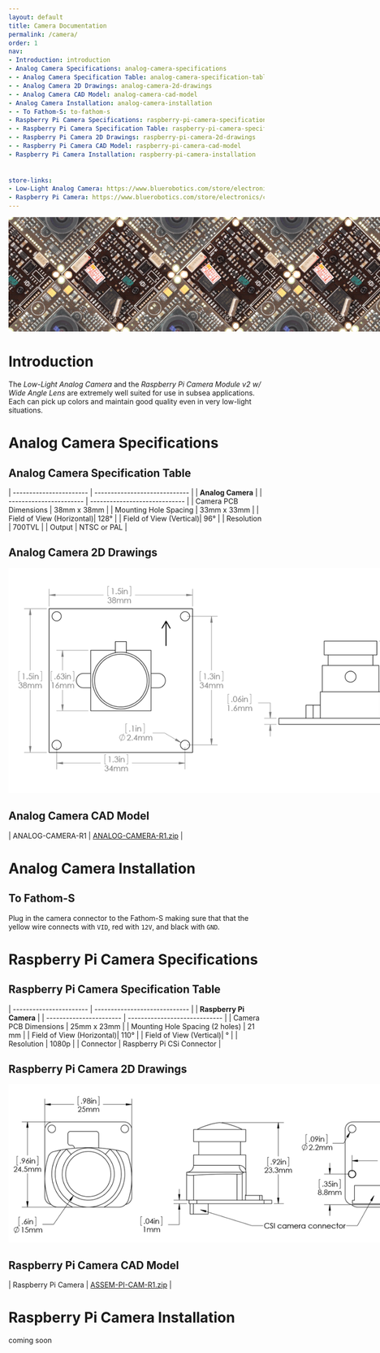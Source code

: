 ```yaml
---
layout: default
title: Camera Documentation
permalink: /camera/
order: 1
nav:
- Introduction: introduction
- Analog Camera Specifications: analog-camera-specifications
- - Analog Camera Specification Table: analog-camera-specification-table
- - Analog Camera 2D Drawings: analog-camera-2d-drawings
- - Analog Camera CAD Model: analog-camera-cad-model
- Analog Camera Installation: analog-camera-installation
- - To Fathom-S: to-fathom-s
- Raspberry Pi Camera Specifications: raspberry-pi-camera-specifications
- - Raspberry Pi Camera Specification Table: raspberry-pi-camera-specification-table
- - Raspberry Pi Camera 2D Drawings: raspberry-pi-camera-2d-drawings
- - Raspberry Pi Camera CAD Model: raspberry-pi-camera-cad-model
- Raspberry Pi Camera Installation: raspberry-pi-camera-installation


store-links:
- Low-Light Analog Camera: https://www.bluerobotics.com/store/electronics/low-light-ntsc-camera/
- Raspberry Pi Camera: https://www.bluerobotics.com/store/electronics/cam-rpi-wide-r1/
---
```


<img src="/analog-camera/cam-banner.png" class="img-responsive" style="max-width:900px"  />

# Introduction

The <em>Low-Light Analog Camera</em> and the <em>Raspberry Pi Camera Module v2 w/ Wide Angle Lens</em> are extremely well suited for use in subsea applications. Each can pick up colors and maintain good quality even in very low-light situations. 



# Analog Camera Specifications

## Analog Camera Specification Table

| ----------------------- | ----------------------------- |
|               **Analog Camera**                         |
| ----------------------- | ----------------------------- |
| Camera PCB Dimensions   | 38mm x 38mm                   |
| Mounting Hole Spacing  | 33mm x 33mm                    |
| Field of View (Horizontal)|   128&deg;                  |
| Field of View (Vertical)|       96&deg;                 |
| Resolution              | 700TVL                        |
| Output                  | NTSC or PAL                   |


## Analog Camera 2D Drawings

<img src="/analog-camera/ANALOG-CAM-R1.png" class="img-responsive" style="max-width:900px" />


## Analog Camera CAD Model

| ANALOG-CAMERA-R1 | [ANALOG-CAMERA-R1.zip](/analog-camera/ANALOG-CAMERA-R1.zip/) |

# Analog Camera Installation

## To Fathom-S

Plug in the camera connector to the Fathom-S making sure that that the yellow wire connects with `VID`, red with `12V`, and black with `GND`. 


# Raspberry Pi Camera Specifications

## Raspberry Pi Camera Specification Table

| ----------------------- | ----------------------------- |
|               **Raspberry Pi Camera**                   |
| ----------------------- | ----------------------------- |
| Camera PCB Dimensions   | 25mm x 23mm                   |
| Mounting Hole Spacing (2 holes)  | 21 mm                |
| Field of View (Horizontal)|   110&deg;                  |
| Field of View (Vertical)|       &deg;                 |
| Resolution              | 1080p                      |
| Connector               | Raspberry Pi CSi Connector    |

## Raspberry Pi Camera 2D Drawings

<img src="/analog-camera/RPI3-R1.png" class="img-responsive" style="max-width:900px" />

## Raspberry Pi Camera CAD Model

| Raspberry Pi Camera | [ASSEM-PI-CAM-R1.zip](/analog-camera/ASSEM-PI-CAM-R1.zip/) |

# Raspberry Pi Camera Installation

coming soon 

